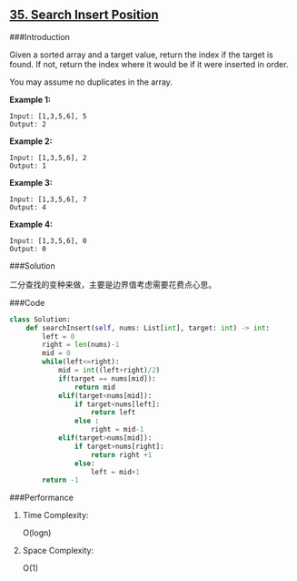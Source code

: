 ## [35. Search Insert Position](https://leetcode-cn.com/problems/search-insert-position/)

###Introduction

Given a sorted array and a target value, return the index if the target is found. If not, return the index where it would be if it were inserted in order.

You may assume no duplicates in the array.

**Example 1:**

```
Input: [1,3,5,6], 5
Output: 2
```

**Example 2:**

```
Input: [1,3,5,6], 2
Output: 1
```

**Example 3:**

```
Input: [1,3,5,6], 7
Output: 4
```

**Example 4:**

```
Input: [1,3,5,6], 0
Output: 0
```



###Solution

二分查找的变种来做，主要是边界值考虑需要花费点心思。

###Code

```python
class Solution:
    def searchInsert(self, nums: List[int], target: int) -> int:
        left = 0
        right = len(nums)-1
        mid = 0
        while(left<=right):
            mid = int((left+right)/2)
            if(target == nums[mid]):
                return mid
            elif(target<nums[mid]):
                if target<nums[left]:
                    return left
                else :
                    right = mid-1
            elif(target>nums[mid]):
                if target>nums[right]:
                    return right +1
                else:
                    left = mid+1
        return -1
```

###Performance

1. Time Complexity: 

   O(logn)

2. Space Complexity:

   O(1)